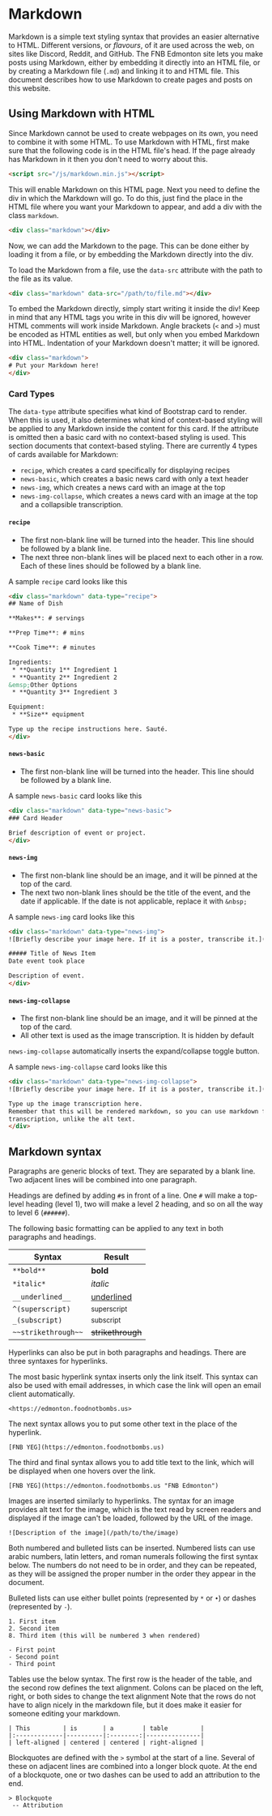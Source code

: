 # Markdown

Markdown is a simple text styling syntax that provides an easier alternative to HTML. Different versions, or *flavours*, of it are used across the web, on sites like Discord, Reddit, and GitHub. The FNB Edmonton site lets you make posts using Markdown, either by embedding it directly into an HTML file, or by creating a Markdown file (`.md`) and linking it to and HTML file. This document describes how to use Markdown to create pages and posts on this website.

## Using Markdown with HTML

Since Markdown cannot be used to create webpages on its own, you need to combine it with some HTML. To use Markdown with HTML, first make sure that the following code is in the HTML file's head. If the page already has Markdown in it then you don't need to worry about this.

```html
<script src="/js/markdown.min.js"></script>
```

This will enable Markdown on this HTML page. Next you need to define the div in which the Markdown will go. To do this, just find the place in the HTML file where you want your Markdown to appear, and add a div with the class `markdown`.

```html
<div class="markdown"></div>
```

Now, we can add the Markdown to the page. This can be done either by loading it from a file, or by embedding the Markdown directly into the div.

To load the Markdown from a file, use the `data-src` attribute with the path to the file as its value.

```html
<div class="markdown" data-src="/path/to/file.md"></div>
```

To embed the Markdown directly, simply start writing it inside the div! Keep in mind that any HTML tags you write in this div will be ignored, however HTML comments will work inside Markdown. Angle brackets (`<` and `>`) must be encoded as HTML entities as well, but only when you embed Markdown into HTML. Indentation of your Markdown doesn't matter; it will be ignored.

```html
<div class="markdown">
# Put your Markdown here!
</div>
```

### Card Types

The `data-type` attribute specifies what kind of Bootstrap card to render. When this is used, it also determines what kind of context-based styling will be applied to any Markdown inside the content for this card. If the attribute is omitted then a basic card with no context-based styling is used. This section documents that context-based styling. There are currently 4 types of cards available for Markdown:

 - `recipe`, which creates a card specifically for displaying recipes
 - `news-basic`, which creates a basic news card with only a text header
 - `news-img`, which creates a news card with an image at the top
 - `news-img-collapse`, which creates a news card with an image at the top and a collapsible transcription.

#### `recipe`

 - The first non-blank line will be turned into the header. This line should be followed by a blank line.
 - The next three non-blank lines will be placed next to each other in a row. Each of these lines should be followed by a blank line.

A sample `recipe` card looks like this

```html
<div class="markdown" data-type="recipe">
## Name of Dish

**Makes**: # servings

**Prep Time**: # mins

**Cook Time**: # minutes

Ingredients:
 * **Quantity 1** Ingredient 1
 * **Quantity 2** Ingredient 2
&emsp;Other Options
 * **Quantity 3** Ingredient 3

Equipment:
 * **Size** equipment

Type up the recipe instructions here. Sauté.
</div>
```

#### `news-basic`

 - The first non-blank line will be turned into the header. This line should be followed by a blank line.

A sample `news-basic` card looks like this

```html
<div class="markdown" data-type="news-basic">
### Card Header

Brief description of event or project.
</div>
```

#### `news-img`

 - The first non-blank line should be an image, and it will be pinned at the top of the card.
 - The next two non-blank lines should be the title of the event, and the date if applicable. If the date is not applicable, replace it with `&nbsp;`

A sample `news-img` card looks like this

```html
<div class="markdown" data-type="news-img">
![Briefly describe your image here. If it is a poster, transcribe it.](/path/to/img)

##### Title of News Item
Date event took place

Description of event.
</div>
```

#### `news-img-collapse`

 - The first non-blank line should be an image, and it will be pinned at the top of the card.
 - All other text is used as the image transcription. It is hidden by default

`news-img-collapse` automatically inserts the expand/collapse toggle button.

A sample `news-img-collapse` card looks like this

```html
<div class="markdown" data-type="news-img-collapse">
![Briefly describe your image here. If it is a poster, transcribe it.](/path/to/img)

Type up the image transcription here.
Remember that this will be rendered markdown, so you can use markdown formatting to format the
transcription, unlike the alt text.
</div>
```

## Markdown syntax

Paragraphs are generic blocks of text. They are separated by a blank line. Two adjacent lines will be combined into one paragraph.

Headings are defined by adding `#`s in front of a line. One `#` will make a top-level heading (level 1), two will make a level 2 heading, and so on all the way to level 6 (`######`).

The following basic formatting can be applied to any text in both paragraphs and headings.

| Syntax              | Result                 |
|---------------------|------------------------|
| `**bold**`          | **bold**               |
| `*italic*`          | *italic*               |
| `__underlined__`    | <u>underlined</u>      |
| `^(superscript)`    | <sup>superscript</sup> |
| `_(subscript)`      | <sub>subscript</sub>   |
| `~~strikethrough~~` | <s>strikethrough</s>   |

Hyperlinks can also be put in both paragraphs and headings. There are three syntaxes for hyperlinks.

The most basic hyperlink syntax inserts only the link itself. This syntax can also be used with email addresses, in which case the link will open an email client automatically.

```
<https://edmonton.foodnotbombs.us>
```

The next syntax allows you to put some other text in the place of the hyperlink.

```
[FNB YEG](https://edmonton.foodnotbombs.us)
```

The third and final syntax allows you to add title text to the link, which will be displayed when one hovers over the link.

```
[FNB YEG](https://edmonton.foodnotbombs.us "FNB Edmonton")
```

Images are inserted similarly to hyperlinks. The syntax for an image provides alt text for the image, which is the text read by screen readers and displayed if the image can't be loaded, followed by the URL of the image.

```
![Description of the image](/path/to/the/image)
```

Both numbered and bulleted lists can be inserted. Numbered lists can use arabic numbers, latin letters, and roman numerals following the first syntax below. The numbers do not need to be in order, and they can be repeated, as they will be assigned the proper number in the order they appear in the document.

Bulleted lists can use either bullet points (represented by `*` or `•`) or dashes (represented by `-`).

```
1. First item
2. Second item
8. Third item (this will be numbered 3 when rendered)

- First point
- Second point
- Third point
```

Tables use the below syntax. The first row is the header of the table, and the second row defines the text alignment. Colons can be placed on the left, right, or both sides to change the text alignment Note that the rows do not have to align nicely in the markdown file, but it does make it easier for someone editing your markdown.

```
| This         | is       | a        | table         |
|:-------------|----------|:--------:|---------------|
| left-aligned | centered | centered | right-aligned |
```

Blockquotes are defined with the `>` symbol at the start of a line. Several of these on adjacent lines are combined into a longer block quote. At the end of a blockquote, one or two dashes can be used to add an attribution to the end.

```
> Blockquote
 -- Attribution
```
